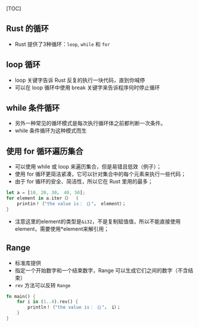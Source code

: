 [TOC]

## Rust 的循环
- Rust 提供了3种循环：`loop`, `while` 和 `for`


## loop 循环
- loop 关键字告诉 Rust 反复的执行一块代码，直到你喊停
- 可以在 loop 循环中使用 break 关键字来告诉程序何时停止循环


## while 条件循环
- 另外一种常见的循环模式是每次执行循环体之前都判断一次条件。
- while 条件循环为这种模式而生


## 使用 for 循环遍历集合
- 可以使用 while 或 loop 来遍历集合，但是易错且低效（例子）；
- 使用 for 循环更简洁紧凑，它可以针对集合中的每个元素来执行一些代码；
- 由于 for 循环的安全、简洁性，所以它在 Rust 里用的最多；

``` rust
let a = [10, 20, 30， 40, 50];
for element in a.iter（） ｛
    printin！（"the value is： ｛｝"， element）；
}
```

- 注意这里的element的类型是`&i32`，不是复制赋值值，所以不能直接使用element，需要使用*element来解引用；


## Range
- 标准库提供
- 指定一个开始数字和一个结束数字，Range 可以生成它们之间的数字（不含结束）
- `rev` 方法可以反转 `Range`

``` rust
fn main() {
    for i in (1..4).rev() {
        println！（"the value is： ｛｝"， i）；
    }
}
```
